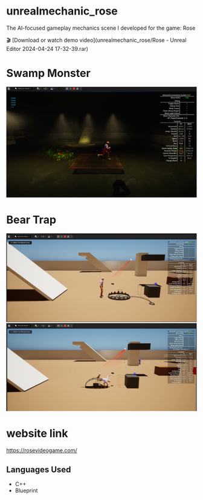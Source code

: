 # unrealmechanic_rose
The AI-focused gameplay mechanics scene I developed for the game: Rose

🎬 [Download or watch demo video](unrealmechanic_rose/Rose - Unreal Editor 2024-04-24 17-32-39.rar)

# Swamp Monster
![Swamp Monster Image](images/swamp_image.png)

# Bear Trap
![Bear Trap Image](images/trap1.png)
![Bear Trap Image](images/trap2.png)

# website link
https://rosevideogame.com/ 

## Languages Used
- C++
- Blueprint

